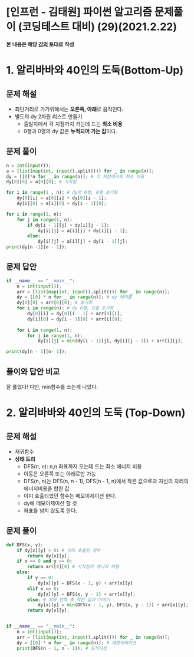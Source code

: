 # [인프런 - 김태원] 파이썬 알고리즘 문제풀이 (코딩테스트 대비) (29)(2021.2.22)



**본 내용은 해당 [강의](https://www.inflearn.com/course/파이썬-알고리즘-문제풀이-코딩테스트/dashboard) 토대로 작성**



# 1. 알리바바와 40인의 도둑(Bottom-Up)

## 문제 해설

* 최단거리로 가기위해서는 **오른쪽, 아래**로 움직인다.
* 별도의 dy 2차원 리스트 만들기
  * 출발지에서 각 지점까지 가는데 드는 **최소 비용**
  * 0행과 0열의 dy 값은 **누적되어 가는 값**이다.

## 문제 풀이

```python
n = int(input());
a = [list(map(int, input().split())) for _ in range(n)];
dy = [[0]*n for _ in range(n)]; # 각 지점에서의 최소 비용
dy[0][0] = a[0][0]; # 시작점

for i in range(1 , n): # dy의 0행, 0열 초기화
    dy[0][i] = a[0][i] + dy[0][i - 1];
    dy[i][0] = a[i][0] + dy[i - 1][0];

for i in range(1, n):
    for j in range(1, n):
        if dy[i - 1][j] > dy[i][j - 1]:
            dy[i][j] = a[i][j] + dy[i][j - 1];
        else:
            dy[i][j] = a[i][j] + dy[i - 1][j];
print(dy[n -1][n - 1]);
```



## 문제 답안

```python
if __name__ == "__main__":
    n = int(input());
    arr = [list(map(int, input().split())) for _ in range(n)];
    dy = [[0] * n for _ in range(n)]; # dy 테이블
    dy[0][0] = arr[0][0]; # 초기화
    for i in range(n): # dy 0행, 0열 초기화
        dy[0][i] = dy[0][i - 1] + arr[0][i];
        dy[i][0] = dy[i - 1][0] + arr[i][0];
    
    for i in range(1, n):
        for j in range(1, n):
            dy[i][j] = min(dy[i - 1][j], dy[i][j - 1]) + arr[i][j];

print(dy[n - 1][n- 1]);
```



## 풀이와 답안 비교

잘 풀었다! 다만, min함수를 쓰는게 나았다.

# 2. 알리바바와 40인의 도둑 (Top-Down)

## 문제 해설

* 재귀함수
* **상태 트리**
  * DFS(n, n): n,n 좌표까지 오는데 드는 최소 에너지 비용
  * 이동은 오른쪽 또는 아래로만 가능
  * DFS(n, n)는 DFS(n, n - 1), DFS(n - 1, n)에서 작은 값으로과 자신의 자리의 에너지비용을 합한 값
  * 이미 호출되었던 함수는 메모이제이션 한다.
  * dy에 메모이제이션 할 것
  * 좌표를 넘지 않도록 한다.



## 문제 풀이

```python
def DFS(x, y):
    if dy[x][y] > 0: # 이미 호출된 경우
        return dy[x][y];
    if x == 0 and y == 0:
        return arr[0][0] # 시작점의 에너지 비용
    else:
        if y == 0:
            dy[x][y] = DFS(x - 1, y) + arr[x][y]
        elif x == 0:
            dy[x][y] = DFS(x, y - 1) + arr[x][y];
        else: # 위와 왼쪽 중 작은 값과 더하기
            dy[x][y] = min(DFS(x - 1, y), DFS(x, y - 1)) + arr[x][y];
        return dy[x][y];


if __name__ == "__main__":
    n = int(input());
    arr = [list(map(int, input().split())) for _ in range(n)];
    dy = [[0] * n for _ in range(n)]; # 메모이제이션
    print(DFS(n - 1, n - 1)); # 도착지점
```



